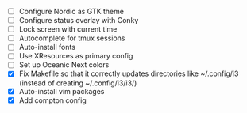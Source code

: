 - [ ] Configure Nordic as GTK theme
- [ ] Configure status overlay with Conky
- [ ] Lock screen with current time
- [ ] Autocomplete for tmux sessions
- [ ] Auto-install fonts
- [ ] Use XResources as primary config
- [ ] Set up Oceanic Next colors
- [x] Fix Makefile so that it correctly updates directories like ~/.config/i3 (instead of creating ~/.config/i3/i3/)
- [x] Auto-install vim packages
- [x] Add compton config
